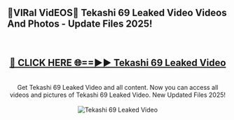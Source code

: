 <h2>🔴VIRal VidEOS🔴 Tekashi 69 Leaked Video Videos And Photos - Update Files 2025!</h2>
<br>
<div align="center">
<h2><a href="https://virallinks.top/odZfE0" rel="nofollow">🔴 CLICK HERE 🌐==►► Tekashi 69 Leaked Video</a></h2>
<br>
Get Tekashi 69 Leaked Video and all content. Now you can access all videos and pictures of Tekashi 69 Leaked Video. New Updated Files 2025!
<br>
<br>
<a href="https://virallinks.top/odZfE0" rel="nofollow" data-target="animated-image.originalLink"><img src="https://i.imgur.com/dJHk4Zq.gif)" alt="Tekashi 69 Leaked Video" style="max-width: 100%; display: inline-block;" data-target="animated-image.originalImage"></a>
</div>
<br>
